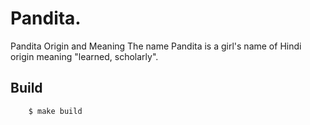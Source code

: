 # Pandita.

Pandita Origin and Meaning
The name Pandita is a girl's name of Hindi origin meaning "learned, scholarly".

## Build
```bash
    $ make build
```